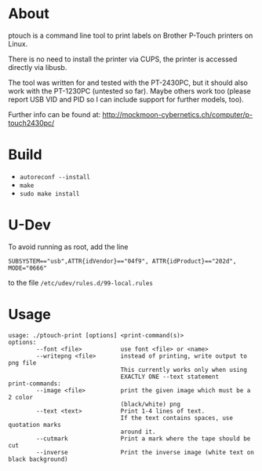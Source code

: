 # About
ptouch is a command line tool to print labels on Brother P-Touch
printers on Linux.

There is no need to install the printer via CUPS, the printer is accessed
directly via libusb.

The tool was written for and tested with the PT-2430PC, but it should also
work with the PT-1230PC (untested so far).
Maybe others work too (please report USB VID and PID so I can include support
for further models, too).

Further info can be found at:
http://mockmoon-cybernetics.ch/computer/p-touch2430pc/

# Build
- `autoreconf --install `
- `make`
- `sudo make install`

# U-Dev
To avoid running as root, add the line 
```
SUBSYSTEM=="usb",ATTR{idVendor}=="04f9", ATTR{idProduct}=="202d", MODE="0666"
```
to the file `/etc/udev/rules.d/99-local.rules`

# Usage
```
usage: ./ptouch-print [options] <print-command(s)>
options:
        --font <file>           use font <file> or <name>
        --writepng <file>       instead of printing, write output to png file
                                This currently works only when using
                                EXACTLY ONE --text statement
print-commands:
        --image <file>          print the given image which must be a 2 color
                                (black/white) png
        --text <text>           Print 1-4 lines of text.
                                If the text contains spaces, use quotation marks
                                around it.
        --cutmark               Print a mark where the tape should be cut
        --inverse               Print the inverse image (white text on black background)
```
